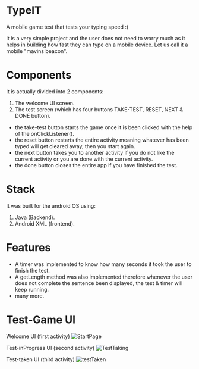 # TypeIT
A mobile game test that tests your typing speed :)

It is a very simple project and the user does not need to worry much as it helps in building how fast they can type on a mobile device. Let us call it a mobile "mavins beacon".

# Components
It is actually divided into 2 components:
1. The welcome UI screen.
2. The test screen (which has four buttons TAKE-TEST, RESET, NEXT & DONE button).

* the take-test button starts the game once it is been clicked with the help of the onClickListener().
* the reset button restarts the entire activity meaning whatever has been typed will get cleared away, then you start again.
* the next button takes you to another activity if you do not like the current activity or you are done with the current activity.
* the done button closes the entire app if you have finished the test.

# Stack
It was built for the android OS using:
1. Java (Backend).
2. Android XML (frontend).

# Features
* A timer was implemented to know how many seconds it took the user to finish the test.
* A getLength method was also implemented therefore whenever the user does not complete the sentence been displayed, the test & timer will keep running.
* many more.

# Test-Game UI
Welcome UI (first activity)
![StartPage](https://user-images.githubusercontent.com/107740351/218145016-dd662c52-1c8a-4906-b16a-c896db156989.png)

Test-inProgress UI (second activity)
![TestTaking](https://user-images.githubusercontent.com/107740351/218145600-246d7a43-3408-4a1a-a0a3-7411e6db0013.png)


Test-taken UI (third activity)
![testTaken](https://user-images.githubusercontent.com/107740351/218145165-c899ce98-2c7f-48dc-a499-2bdead7cb1ca.png)
